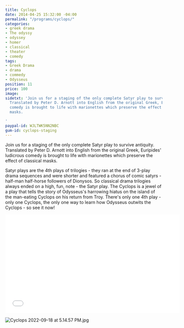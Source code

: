 ```yaml
---
title: Cyclops
date: 2014-04-25 15:32:00 -04:00
permalink: "/programs/cyclops/"
categories:
- greek drama
- The odyssy
- odyssey
- homer
- classical
- theater
- comedy
tags:
- Greek Drama
- drama
- commedy
- Odysseus
position: 11
price: 100
image: 
sidetxt: 'Join us for a staging of the only complete Satyr play to survive antiquity.
  Translated by Peter D. Arnott into English from the original Greek, Euripides ludicrous
  comedy is brought to life with marionettes which preserve the effect of classical
  masks.

'
paypal-id: WJLTWK5NN2NBC
gum-id: cyclops-staging
---
```


Join us for a staging of the only complete Satyr play to survive antiquity. Translated by Peter D. Arnott into English from the original Greek, Euripides' ludicrous comedy is brought to life with marionettes which preserve the effect of classical masks.

Satyr plays are the 4th plays of trilogies - they ran at the end of 3-play drama sequences and were shorter and featured a chorus of comic satyrs - half-man half-horse followers of Dionysos. So classical drama trilogies always ended on a high, fun, note - the Satyr play. The Cyclops is a jewel of a play that tells the story of Odysseus's harrowing hiatus on the island of the man-eating Cyclops on his return from Troy. There's only one 4th play - only one Cyclops, the only one way to learn how Odysseus outwits the Cyclops - so see it now!

<iframe src="//www.youtube.com/embed/NUMJQ9ILtr4?rel=0&modestbranding=1&autohide=1" class="yt" width="560" height="315" frameborder="0" allowfullscreen="allowfullscreen"></iframe>

![Cyclops 2022-09-18 at 5.14.57 PM.jpg](/uploads/Cyclops%202022-09-18%20at%205.14.57%20PM.jpg)